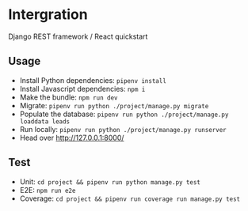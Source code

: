 # Intergration
Django REST framework / React quickstart

## Usage

* Install Python dependencies: `pipenv install`
* Install Javascript dependencies: `npm i`
* Make the bundle: `npm run dev`
* Migrate: `pipenv run python ./project/manage.py migrate`
* Populate the database: `pipenv run python ./project/manage.py loaddata leads`
* Run locally: `pipenv run python ./project/manage.py runserver`
* Head over http://127.0.0.1:8000/

## Test

* Unit: `cd project && pipenv run python manage.py test`
* E2E: `npm run e2e`
* Coverage: `cd project && pipenv run coverage run manage.py test`


